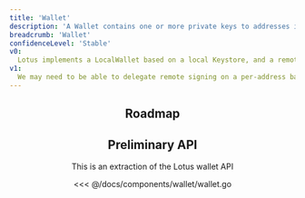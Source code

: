 ```yaml
---
title: 'Wallet'
description: 'A Wallet contains one or more private keys to addresses in a crypto currency network. It is used to verify origination for chain messages, off chain vouchers, and other important verified pieces of data'
breadcrumb: 'Wallet'
confidenceLevel: 'Stable'
v0:
  Lotus implements a LocalWallet based on a local Keystore, and a remote wallet that works on a JSON-RPC endpoint. It's not clear whether the remote wallet contains well fleshed out authentication controls
v1:
  We may need to be able to delegate remote signing on a per-address basis. Lotus 
---
```


<Header />

## Roadmap

<RoadMapPage />

## Preliminary API

This is an extraction of the Lotus wallet API

<<< @/docs/components/wallet/wallet.go

